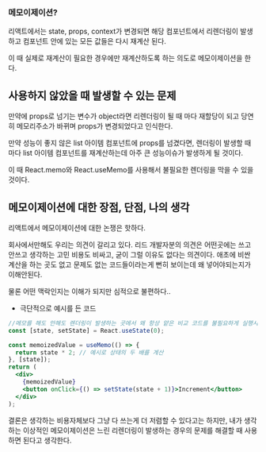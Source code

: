 ### 메모이제이션?

리액트에서는 state, props, context가 변경되면 해당 컴포넌트에서 리렌더링이 발생하고 컴포넌트 안에 있는 모든 값들은 다시 재계산 된다.

이 때 실제로 재계산이 필요한 경우에만 재계산하도록 하는 의도로 메모이제이션을 한다.

## 사용하지 않았을 때 발생할 수 있는 문제

만약에 props로 넘기는 변수가 object라면 리렌더링이 될 때 마다 재할당이 되고 당연히 메모리주소가 바뀌며 props가 변경되었다고 인식한다.

만약 성능이 좋지 않은 list 아이템 컴포넌트에 props를 넘겼다면, 렌더링이 발생할 때 마다 list 아이템 컴포넌트를 재계산하는데 아주 큰 성능이슈가 발생하게 될 것이다.

이 때 React.memo와 React.useMemo를 사용해서 불필요한 렌더링을 막을 수 있을 것이다.

## 메모이제이션에 대한 장점, 단점, 나의 생각

리액트에서 메모이제이션에 대한 논쟁은 핫하다.

회사에서만해도 우리는 의견이 갈리고 있다.
리드 개발자분의 의견은 어떤곳에는 쓰고 안쓰고 생각하는 고민 비용도 비싸고, 굳이 그럴 이유도 없다는 의견이다.
애초에 비싼 계산을 하는 곳도 없고 문제도 없는 코드들이라는게 뻔히 보이는데 왜 넣어야되는지가 이해안된다.

물론 어떤 맥락인지는 이해가 되지만 심적으로 불편하다..

- 극단적으로 예시를 든 코드

```jsx
//메모를 해도 안해도 렌더링이 발생하는 곳에서 왜 항상 얕은 비교 코드를 불필요하게 실행시키는가!
const [state, setState] = React.useState(0);

const memoizedValue = useMemo(() => {
  return state * 2; // 예시로 상태의 두 배를 계산
}, [state]);
return (
  <div>
    {memoizedValue}
    <button onClick={() => setState(state + 1)}>Increment</button>
  </div>
);
```

결론은 생각하는 비용자체보다 그냥 다 쓰는게 더 저렴할 수 있다고는 하지만, 내가 생각하는 이상적인 메모이제이션은 느린 리렌더링이 발생하는 경우의 문제를 해결할 때 사용하면 된다고 생각한다.
